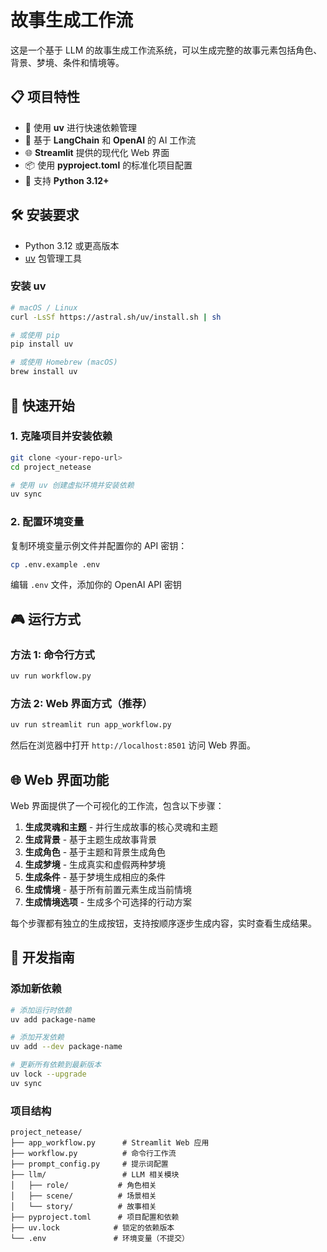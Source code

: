 # 故事生成工作流

这是一个基于 LLM 的故事生成工作流系统，可以生成完整的故事元素包括角色、背景、梦境、条件和情境等。

## 📋 项目特性

- 🚀 使用 **uv** 进行快速依赖管理
- 🎯 基于 **LangChain** 和 **OpenAI** 的 AI 工作流
- 🌐 **Streamlit** 提供的现代化 Web 界面
- 📦 使用 **pyproject.toml** 的标准化项目配置
- 🐍 支持 **Python 3.12+**

## 🛠️ 安装要求

- Python 3.12 或更高版本
- [uv](https://github.com/astral-sh/uv) 包管理工具

### 安装 uv

```bash
# macOS / Linux
curl -LsSf https://astral.sh/uv/install.sh | sh

# 或使用 pip
pip install uv

# 或使用 Homebrew (macOS)
brew install uv
```

## 🚀 快速开始

### 1. 克隆项目并安装依赖

```bash
git clone <your-repo-url>
cd project_netease

# 使用 uv 创建虚拟环境并安装依赖
uv sync
```

### 2. 配置环境变量

复制环境变量示例文件并配置你的 API 密钥：

```bash
cp .env.example .env
```

编辑 `.env` 文件，添加你的 OpenAI API 密钥

## 🎮 运行方式

### 方法 1: 命令行方式
```bash
uv run workflow.py
```

### 方法 2: Web 界面方式（推荐）
```bash
uv run streamlit run app_workflow.py
```

然后在浏览器中打开 `http://localhost:8501` 访问 Web 界面。

## 🌐 Web 界面功能

Web 界面提供了一个可视化的工作流，包含以下步骤：

1. **生成灵魂和主题** - 并行生成故事的核心灵魂和主题
2. **生成背景** - 基于主题生成故事背景
3. **生成角色** - 基于主题和背景生成角色
4. **生成梦境** - 生成真实和虚假两种梦境
5. **生成条件** - 基于梦境生成相应的条件
6. **生成情境** - 基于所有前置元素生成当前情境
7. **生成情境选项** - 生成多个可选择的行动方案

每个步骤都有独立的生成按钮，支持按顺序逐步生成内容，实时查看生成结果。

## 🔧 开发指南

### 添加新依赖

```bash
# 添加运行时依赖
uv add package-name

# 添加开发依赖
uv add --dev package-name

# 更新所有依赖到最新版本
uv lock --upgrade
uv sync
```

### 项目结构

```
project_netease/
├── app_workflow.py      # Streamlit Web 应用
├── workflow.py          # 命令行工作流
├── prompt_config.py     # 提示词配置
├── llm/                 # LLM 相关模块
│   ├── role/           # 角色相关
│   ├── scene/          # 场景相关
│   └── story/          # 故事相关
├── pyproject.toml      # 项目配置和依赖
├── uv.lock            # 锁定的依赖版本
└── .env               # 环境变量（不提交）
```